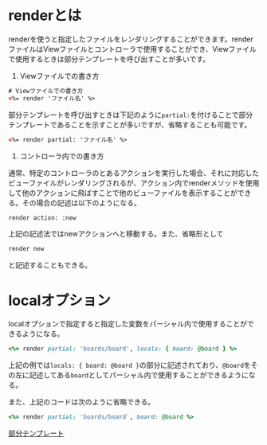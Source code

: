# renderとは


renderを使うと指定したファイルをレンダリングすることができます。renderファイルはViewファイルとコントローラで使用することができ、Viewファイルで使用するときは部分テンプレートを呼び出すことが多いです。

1. Viewファイルでの書き方


```html
# Viewファイルでの書き方
<%= render 'ファイル名' %>
```

部分テンプレートを呼び出すときは下記のように`partial:`を付けることで部分テンプレートであることを示すことが多いですが、省略することも可能です。

```html
<%= render partial: 'ファイル名' %>
```

1. コントローラ内での書き方


通常、特定のコントローラのとあるアクションを実行した場合、それに対応したビューファイルがレンダリングされるが、アクション内でrenderメソッドを使用して他のアクションに飛ばすことで他のビューファイルを表示することができる。その場合の記述は以下のようになる。

```html
render action: :new
```

上記の記述法ではnewアクションへと移動する。また、省略形として

```html
render new
```

と記述することもできる。




# localオプション


localオプションで指定すると指定した変数をパーシャル内で使用することができるようになる。

```ruby
<%= render partial: 'boards/board', locals: { board: @board } %>
```

上記の例では`locals: { board: @board }`の部分に記述されており、`@board`をその左に記述してある`board`としてパーシャル内で使用することができるようになる。

また、上記のコードは次のように省略できる。

```ruby
<%= render partial: 'boards/board', board: @board %>
```

[部分テンプレート](https://www.notion.so/09034695749f4dddbc65fa594eea76bf?pvs=21)
